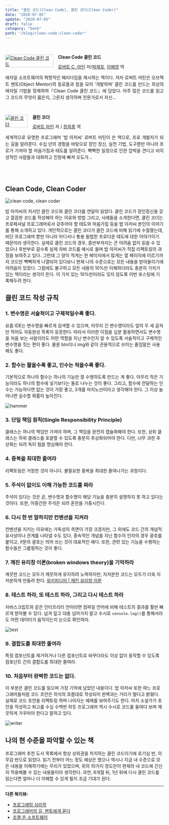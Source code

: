 ```yaml
---
title: "클린 코드(Clean Code), 클린 코더(Clean Coder)"
date: "2020-07-05"
update: "2020-07-05"
draft: false
category: "book"
path: "/blog/clean-code-clean-coder"
---
```


<br /><div style="clear:left;text-align:left;"><div style="float:left;margin:0 15px 5px 0;"><a href="http://www.yes24.com/Product/Goods/11681152" style="display:inline-block;overflow:hidden;border:solid 1px #ccc;" target="_blank"><img style="margin:-1px;vertical-align:top;" src="http://image.yes24.com/goods/11681152/M" border="0" alt="Clean Code 클린 코드 "></a></div><div><p style="line-height:1.2em;font-size:14px;font-weight:bold;">Clean Code 클린 코드 </p><p style="margin-top:5px;line-height:1.2em;"><a href="http://www.yes24.com/SearchCorner/Result?domain=ALL&author_yn=Y&query=&auth_no=233810" target="_blank">로버트 C. 마틴</a> 저/<a href="http://www.yes24.com/SearchCorner/Result?domain=ALL&author_yn=Y&query=&auth_no=233699" target="_blank">박재호</a>, <a href="http://www.yes24.com/SearchCorner/Result?domain=ALL&author_yn=Y&query=&auth_no=233811" target="_blank">이해영</a> 역</p><p style="margin-top:14px;line-height:1.5em;text-align:justify;">애자일 소프트웨어의 혁명적인 패러다임을 제시하는 책이다. 저자 로버트 마틴은 오브젝트 멘토(Object Mentor)의 동료들과 힘을 모아 ‘개발하며’ 클린 코드를 만드는 최상의 애자일 기법을 정제하여『Clean Code 클린 코드』에 담았다. 아주 많은 코드를 읽고 그 코드의 무엇이 옳은지, 그른지 생각하며 전문가로서 자신...</p></div></div><br />

<div style="clear:left;text-align:left;"><div style="float:left;margin:0 15px 5px 0;"><a href="http://www.yes24.com/Product/Goods/29241448" style="display:inline-block;overflow:hidden;border:solid 1px #ccc;" target="_blank"><img style="margin:-1px;vertical-align:top;" src="http://image.yes24.com/goods/29241448/M" border="0" alt="클린 코더  "></a></div><div><p style="line-height:1.2em;font-size:14px;font-weight:bold;">클린 코더  </p><p style="margin-top:5px;line-height:1.2em;"><a href="http://www.yes24.com/SearchCorner/Result?domain=ALL&author_yn=Y&query=%b7%ce%b9%f6%c6%ae+%b8%b6%c6%be" target="_blank">로버트 마틴</a> 저 / <a href="http://www.yes24.com/SearchCorner/Result?domain=ALL&author_yn=Y&query=%c1%a4%c8%f1%c1%be" target="_blank">정희종</a> 역</p><p style="margin-top:14px;line-height:1.5em;text-align:justify;">세계적으로 유명한 프로그래머 &#39;밥 아저씨&#39; 로버트 마틴이 쓴 책으로, 프로 개발자가 되는 길을 알려준다. 수십 년의 경험을 바탕으로 장인 정신, 실천 기법, 도구뿐만 아니라 프로가 가져야 할 마음가짐과 태도를 알려준다. 빡빡한 일정으로 인한 압박을 견디고 비이성적인 사람들과 대화하고 진창에 빠져 오도가...</p></div></div><br /><br />

## Clean Code, Clean Coder

![clean code, clean coder](https://images.unsplash.com/photo-1461773518188-b3e86f98242f?ixlib=rb-1.2.1&auto=format&fit=crop&w=1050&q=60)

밥 아저씨의 저서인 클린 코드와 클린 코더를 연달아 읽었다. 클린 코드가 장인정신을 갖고 깔끔한 코드를 작성해야 하는 이유와 방법 그리고, 사례들을 소개한다면, 클린 코더는 프로페셔널 프로그래머로서 갖추어야 할 태도와 마음가짐 등을 밥 아저씨 본인의 이야기를 통해 소개하고 있다.
개인적으로는 클린 코더가 클린 코드에 비해 읽기에 수월했는데, 비단 프로그래머 뿐만 아니라 어디서나 통용 될법한 프로다운 태도에 대한 이야기이기 때문이라 생각한다. 실제로 클린 코드의 경우, 중반부까지는 큰 어려움 없이 읽을 수 있었으나 후반부로 갈수록 실제 자바 코드를 예시로 들며 밥 아저씨가 직접 리팩토링의 과정을 보여주고 있다. 그런데 그 양이 적게는 한 페이지에서 많게는 열 페이지에 이르기까지 코드만 뺵빽하게 나열되어 있다보니 현재 나의 수준으로는 모든 내용을 받아들이기에 어려움이 있었다.
그럼에도 불구하고 모든 내용의 10%만 이해하더라도 충분히 가치가 있는 책이라는 생각이 든다. 이 가치 있는 10%만이라도 잊지 않도록 이번 포스팅에 기록해두려 한다.

## 클린 코드 작성 규칙

### 1. 변수명은 서술적이고 구체적일수록 좋다.

요즘 IDE는 변수명을 빠르게 검색할 수 있으며, 아무리 긴 변수명이라도 앞의 두 세 글자만 적어도 자동완성 목록이 등장한다. 따라서 이러한 이점을 십분 활용하면서도 변수명을 처음 보는 사람이라도 어떤 역할을 지닌 변수인지 알 수 있도록 서술적이고 구체적인 변수명을 짓는 편이 좋다. 물론 btn이나 img와 같이 관용적으로 쓰이는 줄임말은 사용해도 좋다.

### 2. 함수는 짧을수록 좋고, 인수는 적을수록 좋다.

기본적으로 하나의 함수는 하나의 기능만 잘 수행하도록 만드는 게 좋다. 아무리 작은 기능이라도 하나의 함수에 넣기보다는 둘로 나누는 것이 좋다. 그리고, 함수에 전달하는 인수는 가능하다면 없는 것이 가장 좋고, 3개를 마지노선이라고 생각해야 한다. 그 이상 늘어나면 실수할 확률이 높아진다.

![hammer](https://images.unsplash.com/photo-1586864387967-d02ef85d93e8?ixlib=rb-1.2.1&ixid=eyJhcHBfaWQiOjEyMDd9&auto=format&fit=crop&w=1050&q=80)

### 3. 단일 책임 원칙(Single Responsibility Principle)

클래스는 하나의 책임만 가져야 하며, 그 책임을 완전히 캡슐화해야 한다. 또한, 상위 클래스는 하위 클래스를 포괄할 수 있도록 충분히 추상화되어야 한다. 다만, 너무 과한 추상화는 되려 독이 됨을 명심해야 한다.

### 4. 중복을 최대한 줄여라

리팩토링은 거창한 것이 아니다. 불필요한 중복을 최대한 줄여나가는 과정이다.

### 5. 주석이 없이도 이해 가능한 코드를 짜라

주석이 있다는 것은 곧, 변수명과 함수명이 해당 기능을 충분히 설명하지 못 하고 있다는 것이다. 또한, 어중간한 주석은 되려 혼란을 가중시킨다.

### 6. 다시 한 번 말하지만 컨벤션을 지켜라

컨벤션을 지키는 이유에는 가독성의 측면이 가장 크겠지만, 그 외에도 코드 간의 개념적 유사성이나 관계를 나타낼 수도 있다. 종속적인 개념을 지닌 함수의 인자의 경우 괄호를 붙이고, if문의 괄호는 띄어 쓰는 것이 대표적인 예다. 또한, 관련 있는 기능을 수행하는 함수들은 그룹핑하는 것이 좋다.

### 7. 깨진 유리창 이론(broken windows theory)을 기억하라

깨끗한 코드는 모두가 깨끗하게 유지하려 노력하지만, 지저분한 코드는 모두가 더욱 지저분하게 만들려 한다.
[위키피디아 | 깨진 유리창 이론](https://ko.wikipedia.org/wiki/%EA%B9%A8%EC%A7%84_%EC%9C%A0%EB%A6%AC%EC%B0%BD_%EC%9D%B4%EB%A1%A0)

### 8. 테스트 하라, 또 테스트 하라, 그리고 다시 테스트 하라

자바스크립트와 같은 인터프리터 언어라면 컴파일 언어에 비해 테스트의 결과를 훨씬 빠르게 받아볼 수 있다. 넘겨 짚고 대충 넘어가지 말고 수시로 `console.log()`를 통해서라도 어떤 데이터가 움직이는지 눈으로 확인하라.

![test](https://images.unsplash.com/photo-1518349619113-03114f06ac3a?ixlib=rb-1.2.1&ixid=eyJhcHBfaWQiOjEyMDd9&auto=format&fit=crop&w=1050&q=80)

### 9. 결합도를 최대한 줄여라

특정 컴포넌트를 제거하거나 다른 컴포넌트로 바꾸더라도 이상 없이 동작할 수 있도록 컴포넌트 간의 결합도를 최대한 줄여라.

### 10. 처음부터 완벽한 코드는 없다.

이 부분은 클린 코드를 읽으며 가장 기억에 남았던 내용이다. 밥 아저씨 또한 여느 프로그래머들처럼 코드 초안은 의식의 흐름대로 작성되어 완벽과는 거리가 멀다고 밝혔다. 실제로 코드 초안을 리펙토링 하며 나아지는 예제를 보여주기도 한다. 마치 소설가가 초안을 작성하고 퇴고를 수십 수백번 하듯 프로그래머 역시 수시로 코드를 들여다 보며 깨끗하게 가꾸어야 한다고 말하고 있다.

![writer](https://images.unsplash.com/photo-1517817748493-49ec54a32465?ixlib=rb-1.2.1&ixid=eyJhcHBfaWQiOjEyMDd9&auto=format&fit=crop&w=1050&q=80)

## 나의 현 수준을 파악할 수 있는 책

프로그래머 추천 도서 목록에서 항상 상위권을 차지하는 클린 코드이기에 호기심 반, 의무감 반으로 읽었다. 읽기 전부터 어느 정도 예상은 했으나 역시나 지금 내 수준으로 모든 내용을 이해하기에는 무리가 있었으며, 위의 10가지 정도만이 현재의 내 코드에 간신히 적용해볼 수 있는 내용들이라 생각한다. 과연, 6개월 뒤, 1년 뒤에 다시 클린 코드를 읽는다면 얼마나 더 이해할 수 있게 될지 조금 기대가 된다.

---

**다른 북리뷰:**

- [프로그래밍 심리학](https://intzzzero.netlify.app/phychology-of-programming)
- [프로그래머의 길, 멘토에게 묻다](https://intzzzero.netlify.app/apprenticeship-patterns)
- [조엘 온 소프트웨어](https://intzzzero.netlify.app/joel-on-software)
